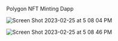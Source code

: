 

Polygon NFT Minting Dapp



![Screen Shot 2023-02-25 at 5 08 04 PM](https://user-images.githubusercontent.com/46323883/221381735-0e214867-f076-453f-94af-efff85b60c04.png)

![Screen Shot 2023-02-25 at 5 08 46 PM](https://user-images.githubusercontent.com/46323883/221381746-015da7fb-7795-40b9-ab29-0ee7a047a826.png)
